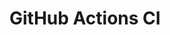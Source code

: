 # GitHub Actions CI


































































































































































































































































































































































































































































































































































































































































































































































































































































































































































































































































































































































































































































































































































































































































































































































































































































































































































































































































































































































































































































































































































































































































































































































































































































































































































































































































































































































































































































































































































































































































































































































































































































































































































































































































































































































